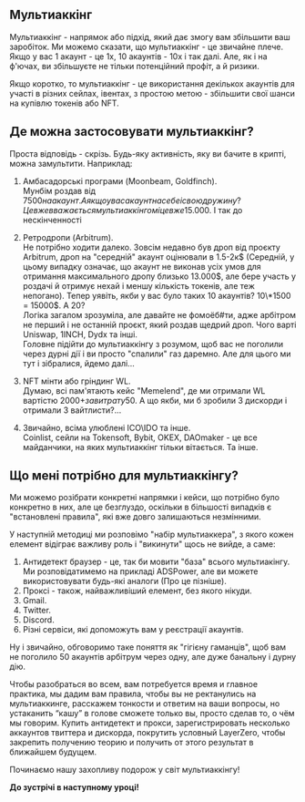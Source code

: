 Мультиаккінг
------------

Мультиаккінг - напрямок або підхід, який дає змогу вам збільшити ваш заробіток. Ми можемо сказати, що мультиаккінг - це звичайне плече. Якщо у вас 1 акаунт - це 1х, 10 акаунтів - 10х і так далі. Але, як і на ф'ючах, ви збільшуєте не тільки потенційний профіт, а й ризики.

Якщо коротко, то мультиаккінг - це використання декількох акаунтів для участі в різних сейлах, івентах, з простою метою - збільшити свої шанси на купівлю токенів або NFT.

Де можна застосовувати мультиаккінг?
------------------------------------

Проста відповідь - скрізь. Будь-яку активність, яку ви бачите в крипті, можна замультити. Наприклад:

1.  Амбасадорські програми (Moonbeam, Goldfinch).  
    Мунбім роздав від $7500 на акаунт. А якщо у вас акаунт на себе і свою дружину? Це вже вважається мультиаккінгом і це вже 15.000$. І так до нескінченності
    
2.  Ретродропи (Arbitrum).  
    Не потрібно ходити далеко. Зовсім недавно був дроп від проєкту Arbitrum, дроп на "середній" акаунт оцінювали в 1.5-2к$ (Середній, у цьому випадку означає, що акаунт не виконав усіх умов для отримання максимального дропу близько 13.000$, але бере участь у роздачі й отримує нехай і меншу кількість токенів, але теж непогано).  
    Тепер уявіть, якби у вас було таких 10 акаунтів? 10\*1500 = 15000$. А 20?  
    Логіка загалом зрозуміла, але давайте не фомоёб#ти, адже арбітром не перший і не останній проєкт, який роздав щедрий дроп. Чого варті Uniswap, 1INCH, Dydx та інші.  
    Головне підійти до мультиаккінгу з розумом, щоб вас не поголили через дурні дії і ви просто "спалили" газ даремно. Але для цього ми тут і зібралися, йдемо далі...
    
3.  NFT мінти або гріндинг WL.  
    Думаю, всі пам'ятають кейс "Memelend", де ми отримали WL вартістю 2000$+ за витрат у 50$. А що якби, ми б зробили 3 дискорди і отримали 3 вайтлисти?...
    
4.  Звичайно, всіма улюблені ICO\\IDO та інше.  
    Coinlist, сейли на Tokensoft, Bybit, OKEX, DAOmaker - це все майданчики, на яких мультиаккінг тільки вітається. Та інше.
    

Що мені потрібно для мультиаккінгу?
-----------------------------------

Ми можемо розібрати конкретні напрямки і кейси, що потрібно було конкретно в них, але це безглуздо, оскільки в більшості випадків є "встановлені правила", які вже довго залишаються незмінними.

У наступній методиці ми розповімо "набір мультиаккера", з якого кожен елемент відіграє важливу роль і "викинути" щось не вийде, а саме:

1.  Антидетект браузер - це, так би мовити "база" всього мультиакінгу. Ми розповідатимемо на прикладі ADSPower, але ви можете використовувати будь-які аналоги (Про це пізніше).
2.  Проксі - також, найважливіший елемент, без якого нікуди.
3.  Gmail.
4.  Twitter.
5.  Discord.
6.  Різні сервіси, які допоможуть вам у реєстрації акаунтів.

Ну і звичайно, обговоримо таке поняття як "гігієну гаманців", щоб вам не поголило 50 акаунтів арбітрум через одну, але дуже банальну і дурну дію.

Чтобы разобраться во всем, вам потребуется время и главное практика, мы дадим вам правила, чтобы вы не ректанулись на мультиаккинге, расскажем тонкости и ответим на ваши вопросы, но устаканить “кашу” в голове сможете только вы, просто сделав то, о чём мы говорим. Купить антидетект и прокси, зарегистрировать несколько аккаунтов твиттера и дискорда, покрутить условный LayerZero, чтобы закрепить получению теорию и получить от этого результат в ближайшем будущем.

Починаємо нашу захопливу подорож у світ мультиаккінгу!

**До зустрічі в наступному уроці!**